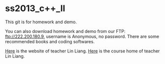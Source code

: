 ss2013_c++_ll
=============

This git is for homework and demo.

You can also download homework and demo from our FTP: ftp://222.200.180.9, username is Anonymous, no password. There are some recommended books and coding softwares.


[Here](http://ss.sysu.edu.cn/~ll/) is the website of teacher Lin Liang.
[Here](http://ss.sysu.edu.cn/~ll/course_c++.html) is the course home of teacher Lin Liang.
